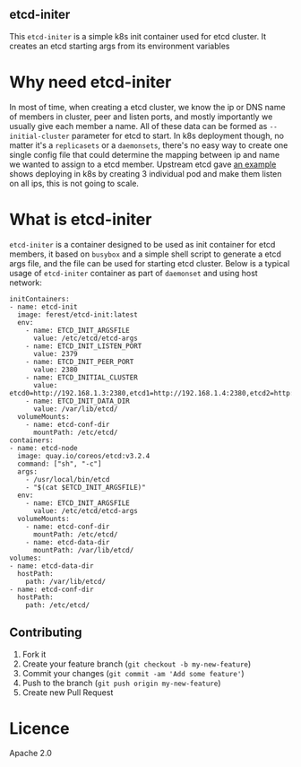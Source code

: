 ## etcd-initer

This `etcd-initer` is a simple k8s init container used for etcd cluster.
It creates an etcd starting args from its environment variables

# Why need etcd-initer

In most of time, when creating a etcd cluster, we know the ip or DNS name of
members in cluster, peer and listen ports, and mostly importantly we usually
give each member a name. All of these data can be formed as `--initial-cluster`
parameter for etcd to start. In k8s deployment though, no matter it's a
`replicasets` or a `daemonsets`, there's no easy way to create one single
config file that could determine the mapping between ip and name we wanted
to assign to a etcd member. Upstream etcd gave [an example](https://github.com/coreos/etcd/blob/master/hack/kubernetes-deploy/etcd.yml)
shows deploying in k8s by creating 3 individual pod and make them listen on
all ips, this is not going to scale.

# What is etcd-initer

`etcd-initer` is a container designed to be used as init container for
etcd members, it based on `busybox` and a simple shell script to generate a etcd args
file, and the file can be used for starting etcd cluster. Below is a typical usage
of `etcd-initer` container as part of `daemonset` and using host network:

```
initContainers:
- name: etcd-init
  image: ferest/etcd-init:latest
  env:
    - name: ETCD_INIT_ARGSFILE
      value: /etc/etcd/etcd-args
    - name: ETCD_INIT_LISTEN_PORT
      value: 2379
    - name: ETCD_INIT_PEER_PORT
      value: 2380
    - name: ETCD_INITIAL_CLUSTER
      value: etcd0=http://192.168.1.3:2380,etcd1=http://192.168.1.4:2380,etcd2=http://192.168.1.5:2380
    - name: ETCD_INIT_DATA_DIR
      value: /var/lib/etcd/
  volumeMounts:
    - name: etcd-conf-dir
      mountPath: /etc/etcd/
containers:
- name: etcd-node
  image: quay.io/coreos/etcd:v3.2.4
  command: ["sh", "-c"]
  args:
    - /usr/local/bin/etcd
    - "$(cat $ETCD_INIT_ARGSFILE)"
  env:
    - name: ETCD_INIT_ARGSFILE
      value: /etc/etcd/etcd-args
  volumeMounts:
    - name: etcd-conf-dir
      mountPath: /etc/etcd/
    - name: etcd-data-dir
      mountPath: /var/lib/etcd/
volumes:
- name: etcd-data-dir
  hostPath:
    path: /var/lib/etcd/
- name: etcd-conf-dir
  hostPath:
    path: /etc/etcd/
```

## Contributing

1. Fork it
2. Create your feature branch (`git checkout -b my-new-feature`)
3. Commit your changes (`git commit -am 'Add some feature'`)
4. Push to the branch (`git push origin my-new-feature`)
5. Create new Pull Request

# Licence

Apache 2.0
